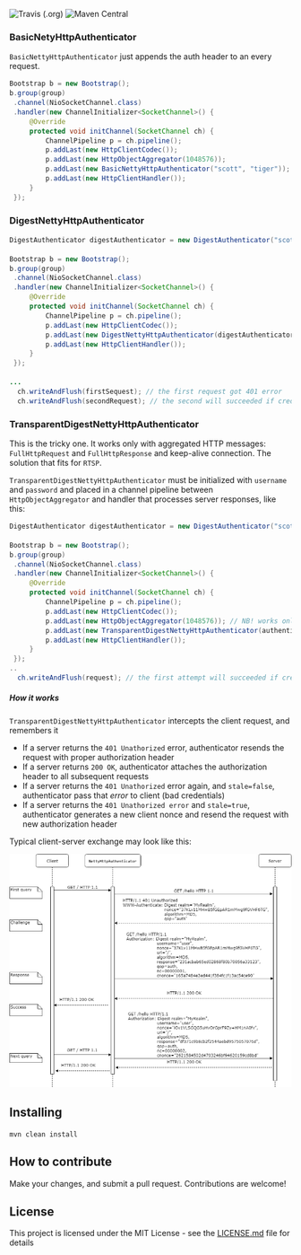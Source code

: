 ![Travis (.org)](https://img.shields.io/travis/vzhn/netty-http-authenticator?style=plastic)
![Maven Central](https://img.shields.io/maven-central/v/io.github.vzhn/netty-http-authenticator)

### BasicNetyHttpAuthenticator
`BasicNettyHttpAuthenticator` just appends the auth header to an every request.
```java
Bootstrap b = new Bootstrap();
b.group(group)
 .channel(NioSocketChannel.class)
 .handler(new ChannelInitializer<SocketChannel>() {
     @Override
     protected void initChannel(SocketChannel ch) {
         ChannelPipeline p = ch.pipeline();
         p.addLast(new HttpClientCodec());
         p.addLast(new HttpObjectAggregator(1048576));
         p.addLast(new BasicNettyHttpAuthenticator("scott", "tiger"));
         p.addLast(new HttpClientHandler());
     }
 });
```

### DigestNettyHttpAuthenticator
```java
DigestAuthenticator digestAuthenticator = new DigestAuthenticator("scott", "tiger");

Bootstrap b = new Bootstrap();
b.group(group)
 .channel(NioSocketChannel.class)
 .handler(new ChannelInitializer<SocketChannel>() {
     @Override
     protected void initChannel(SocketChannel ch) {
         ChannelPipeline p = ch.pipeline();
         p.addLast(new HttpClientCodec());
         p.addLast(new DigestNettyHttpAuthenticator(digestAuthenticator));
         p.addLast(new HttpClientHandler());
     }
 });

...
  ch.writeAndFlush(firstSequest); // the first request got 401 error
  ch.writeAndFlush(secondRequest); // the second will succeeded if credentinals are not wrong
```

### TransparentDigestNettyHttpAuthenticator
This is the tricky one. It works only with aggregated HTTP messages: `FullHttpRequest` and `FullHttpResponse` and keep-alive connection. 
The solution that fits for `RTSP`.

`TransparentDigestNettyHttpAuthenticator` must be initialized with `username` and `password` and placed in a channel pipeline between `HttpObjectAggregator` 
and handler that processes server responses, like this:

```java
DigestAuthenticator digestAuthenticator = new DigestAuthenticator("scott", "tiger");

Bootstrap b = new Bootstrap();
b.group(group)
 .channel(NioSocketChannel.class)
 .handler(new ChannelInitializer<SocketChannel>() {
     @Override
     protected void initChannel(SocketChannel ch) {
         ChannelPipeline p = ch.pipeline();
         p.addLast(new HttpClientCodec());
         p.addLast(new HttpObjectAggregator(1048576)); // NB! works only with aggregated request/response
         p.addLast(new TransparentDigestNettyHttpAuthenticator(authenticator));
         p.addLast(new HttpClientHandler());
     }
 });
..
  ch.writeAndFlush(request); // the first attempt will succeeded if credentinals are not wrong
```

##### How it works
`TransparentDigestNettyHttpAuthenticator` intercepts the client request, and remembers it
* If a server returns the `401 Unathorized` error,  authenticator resends the request with proper authorization header
* If a server returns `200 OK`, authenticator attaches the authorization header to all subsequent requests
* If a server returns the `401 Unathorized` error again, and `stale=false`, authenticator pass that *error* to client (bad credentials)
* If a server returns the `401 Unathorized error` and `stale=true`, authenticator generates a new client nonce and resend the request with new authorization header

Typical client-server exchange may look like this:

![Digest authenticator](digest-auth-sequence.png)


## Installing

```
mvn clean install
```

## How to contribute
Make your changes, and submit a pull request. Contributions are welcome!

## License
This project is licensed under the MIT License - see the [LICENSE.md](LICENSE.md) file for details
